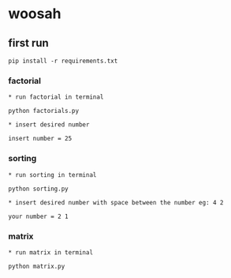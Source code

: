 # woosah
## first run
```
pip install -r requirements.txt
```

### factorial
```
* run factorial in terminal
```
`python factorials.py`
```
* insert desired number
```
`insert number = 25`


### sorting
```
* run sorting in terminal
```
`python sorting.py`
```
* insert desired number with space between the number eg: 4 2
```
`your number = 2 1`


### matrix
```
* run matrix in terminal
```
`python matrix.py`
